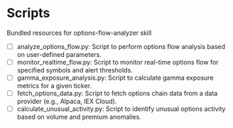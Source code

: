 # Scripts

Bundled resources for options-flow-analyzer skill

- [ ] analyze_options_flow.py: Script to perform options flow analysis based on user-defined parameters.
- [ ] monitor_realtime_flow.py: Script to monitor real-time options flow for specified symbols and alert thresholds.
- [ ] gamma_exposure_analysis.py: Script to calculate gamma exposure metrics for a given ticker.
- [ ] fetch_options_data.py: Script to fetch options chain data from a data provider (e.g., Alpaca, IEX Cloud).
- [ ] calculate_unusual_activity.py: Script to identify unusual options activity based on volume and premium anomalies.
